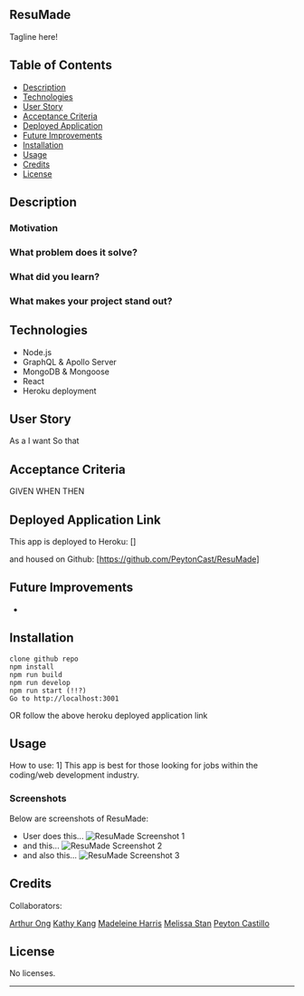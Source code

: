 ## ResuMade
Tagline here!

## Table of Contents

- [Description](#description)
- [Technologies](#Technologies)
- [User Story](#user-story)
- [Acceptance Criteria](#acceptance-criteria)
- [Deployed Application](#deployed-application)
- [Future Improvements](#future-improvements)
- [Installation](#installation)
- [Usage](#usage)
- [Credits](#credits)
- [License](#license)

## Description


### Motivation


### What problem does it solve?


### What did you learn?


### What makes your project stand out?


## Technologies

- Node.js
- GraphQL & Apollo Server
- MongoDB & Mongoose
- React
- Heroku deployment

## User Story

As a
I want
So that

## Acceptance Criteria

GIVEN 
WHEN 
THEN 

## Deployed Application Link

This app is deployed to Heroku: []

and housed on Github: [https://github.com/PeytonCast/ResuMade]

## Future Improvements

* 

## Installation

```
clone github repo
npm install
npm run build
npm run develop
npm run start (!!?)
Go to http://localhost:3001
```
OR follow the above heroku deployed application link

## Usage

How to use:
1] This app is best for those looking for jobs within the coding/web development industry.

### Screenshots

Below are screenshots of ResuMade:

- User does this...
![ResuMade Screenshot 1]()
- and this...
![ResuMade Screenshot 2]()
- and also this...
![ResuMade Screenshot 3]()

## Credits

Collaborators:

 [Arthur Ong](https://github.com/odthientho)
 [Kathy Kang](https://github.com/KatSKang)
 [Madeleine Harris](https://github.com/miss-mad)
 [Melissa Stan](https://github.com/mstan19)
 [Peyton Castillo](https://github.com/PeytonCast)

## License

No licenses.

---

